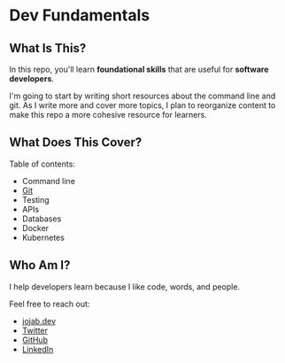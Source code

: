 # Dev Fundamentals

## What Is This?

In this repo, you'll learn **foundational skills** that are useful for **software developers**.

I'm going to start by writing short resources about the command line and git. As I write more and cover more topics, I plan to reorganize content to make this repo a more cohesive resource for learners.

## What Does This Cover?

Table of contents:
- Command line
- [Git](https://github.com/jablonskidev/dev-fundamentals/blob/main/git-first-steps.md)
- Testing
- APIs
- Databases
- Docker
- Kubernetes

## Who Am I?

I help developers learn because I like code, words, and people.

Feel free to reach out:
- [jojab.dev](https://jojab.dev)
- [Twitter](https://twitter.com/Jo_Jablonski)
- [GitHub](https://github.com/jablonskidev)
- [LinkedIn](https://www.linkedin.com/in/joanna-jablonski-14b9a7140/)
